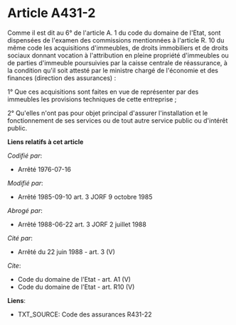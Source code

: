 # Article A431-2

Comme il est dit au 6° de l'article A. 1 du code du domaine de l'Etat, sont dispensées de l'examen des commissions
mentionnées à l'article R. 10 du même code les acquisitions d'immeubles, de droits immobiliers et de droits sociaux donnant
vocation à l'attribution en pleine propriété d'immeubles ou de parties d'immeuble poursuivies par la caisse centrale de
réassurance, à la condition qu'il soit attesté par le ministre chargé de l'économie et des finances (direction des
assurances) :

1° Que ces acquisitions sont faites en vue de représenter par des immeubles les provisions techniques de cette entreprise ;

2° Qu'elles n'ont pas pour objet principal d'assurer l'installation et le fonctionnement de ses services ou de tout autre
service public ou d'intérêt public.

**Liens relatifs à cet article**

_Codifié par_:

  - Arrêté 1976-07-16

_Modifié par_:

  - Arrêté 1985-09-10 art. 3 JORF 9 octobre 1985

_Abrogé par_:

  - Arrêté 1988-06-22 art. 3 JORF 2 juillet 1988

_Cité par_:

  - Arrêté du 22 juin 1988 - art. 3 (V)

_Cite_:

  - Code du domaine de l'Etat - art. A1 (V)
  - Code du domaine de l'Etat - art. R10 (V)

**Liens**:

  - TXT_SOURCE: Code des assurances R431-22
